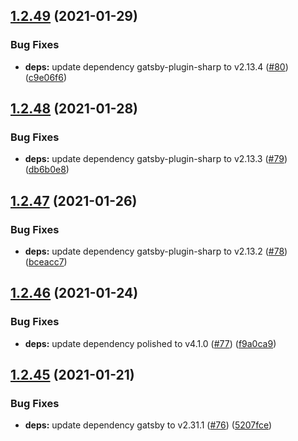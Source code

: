 ## [1.2.49](https://github.com/dds/bosabosa.org/compare/v1.2.48...v1.2.49) (2021-01-29)


### Bug Fixes

* **deps:** update dependency gatsby-plugin-sharp to v2.13.4 ([#80](https://github.com/dds/bosabosa.org/issues/80)) ([c9e06f6](https://github.com/dds/bosabosa.org/commit/c9e06f67eafffd359396ecddb1524cb6f12069f5))



## [1.2.48](https://github.com/dds/bosabosa.org/compare/v1.2.47...v1.2.48) (2021-01-28)


### Bug Fixes

* **deps:** update dependency gatsby-plugin-sharp to v2.13.3 ([#79](https://github.com/dds/bosabosa.org/issues/79)) ([db6b0e8](https://github.com/dds/bosabosa.org/commit/db6b0e88144858a20638f27c7d09ea1250cd0666))



## [1.2.47](https://github.com/dds/bosabosa.org/compare/v1.2.46...v1.2.47) (2021-01-26)


### Bug Fixes

* **deps:** update dependency gatsby-plugin-sharp to v2.13.2 ([#78](https://github.com/dds/bosabosa.org/issues/78)) ([bceacc7](https://github.com/dds/bosabosa.org/commit/bceacc7662b8072aff7874d08c65210134d99841))



## [1.2.46](https://github.com/dds/bosabosa.org/compare/v1.2.45...v1.2.46) (2021-01-24)


### Bug Fixes

* **deps:** update dependency polished to v4.1.0 ([#77](https://github.com/dds/bosabosa.org/issues/77)) ([f9a0ca9](https://github.com/dds/bosabosa.org/commit/f9a0ca9bd7e44b121d7d917301e44b91bf69acc1))



## [1.2.45](https://github.com/dds/bosabosa.org/compare/v1.2.44...v1.2.45) (2021-01-21)


### Bug Fixes

* **deps:** update dependency gatsby to v2.31.1 ([#76](https://github.com/dds/bosabosa.org/issues/76)) ([5207fce](https://github.com/dds/bosabosa.org/commit/5207fce1fcef7016fd71e425611e0b137a207202))



